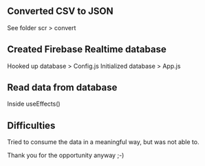 ## Converted CSV to JSON

See folder scr > convert

## Created Firebase Realtime database

Hooked up database > Config.js
Initialized database > App.js

## Read data from database

Inside useEffects()

## Difficulties

Tried to consume the data in a meaningful way, but was not able to.

Thank you for the opportunity anyway ;-)

